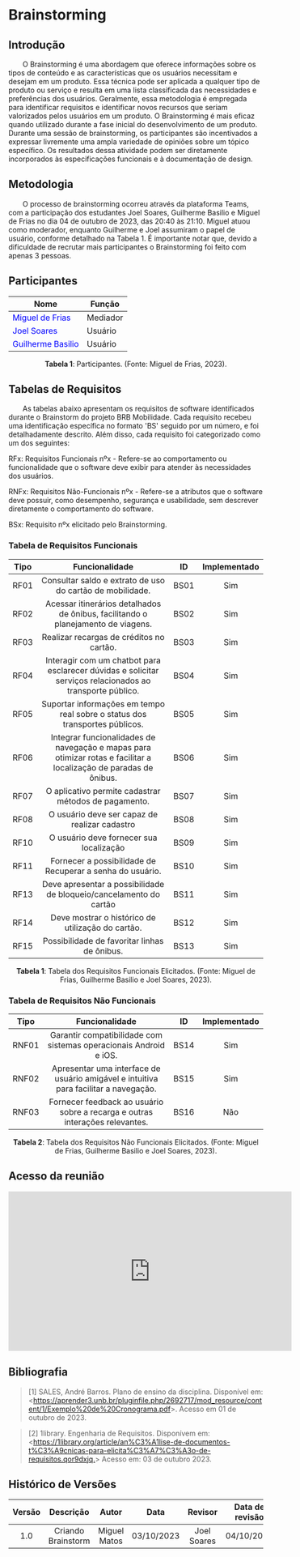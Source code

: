 
# **Brainstorming**

## **Introdução**

&emsp;&emsp;O Brainstorming é uma abordagem que oferece informações sobre os tipos de conteúdo e as características que os usuários necessitam e desejam em um produto. Essa técnica pode ser aplicada a qualquer tipo de produto ou serviço e resulta em uma lista classificada das necessidades e preferências dos usuários. Geralmente, essa metodologia é empregada para identificar requisitos e identificar novos recursos que seriam valorizados pelos usuários em um produto. O Brainstorming é mais eficaz quando utilizado durante a fase inicial do desenvolvimento de um produto. Durante uma sessão de brainstorming, os participantes são incentivados a expressar livremente uma ampla variedade de opiniões sobre um tópico específico. Os resultados dessa atividade podem ser diretamente incorporados às especificações funcionais e à documentação de design.

## **Metodologia**
&emsp;&emsp;O processo de brainstorming ocorreu através da plataforma Teams, com a participação dos estudantes Joel Soares, Guilherme Basilio e Miguel de Frias no dia 04 de outubro de 2023, das 20:40 às 21:10. Miguel atuou como moderador, enquanto Guilherme e Joel assumiram o papel de usuário, conforme detalhado na Tabela 1. É importante notar que, devido a dificuldade de recrutar mais participantes o Brainstorming foi feito com apenas 3 pessoas.

## **Participantes**

<center>

| Nome                                                      | Função     |
| --------------------------------------------------------- | ---------- |
| <span style = "color: blue"> Miguel de Frias</span>       | Mediador   |
| <span style = "color: blue"> Joel Soares </span>          | Usuário    |
| <span style = "color: blue"> Guilherme Basilio </span>    | Usuário    |

<div style="text-align: center">
    <p> <b>Tabela 1</b>: Participantes. (Fonte: Miguel de Frias, 2023).</p>
</div>

</center>

## **Tabelas de Requisitos**

&emsp;&emsp;As tabelas abaixo apresentam os requisitos de software identificados durante o Brainstorm do projeto BRB Mobilidade. Cada requisito recebeu uma identificação específica no formato 'BS' seguido por um número, e foi detalhadamente descrito. Além disso, cada requisito foi categorizado como um dos seguintes:

RFx: Requisitos Funcionais nºx - Refere-se ao comportamento ou funcionalidade que o software deve exibir para atender às necessidades dos usuários.

RNFx: Requisitos Não-Funcionais nºx - Refere-se a atributos que o software deve possuir, como desempenho, segurança e usabilidade, sem descrever diretamente o comportamento do software.

BSx: Requisito nºx elicitado pelo Brainstorming.

### **Tabela de Requisitos Funcionais**

| Tipo   | Funcionalidade                                       | ID   | Implementado |
| :---:  | :--------------------------------------------------: | :--: | :----------: |
| RF01 | Consultar saldo e extrato de uso do cartão de mobilidade. | BS01 | Sim | 
| RF02 | Acessar itinerários detalhados de ônibus, facilitando o planejamento de viagens. | BS02 | Sim | 
| RF03 | Realizar recargas de créditos no cartão. | BS03 | Sim | 
| RF04 | Interagir com um chatbot para esclarecer dúvidas e solicitar serviços relacionados ao transporte público. | BS04 | Sim | 
| RF05 | Suportar informações em tempo real sobre o status dos transportes públicos. | BS05 | Sim | 
| RF06 | Integrar funcionalidades de navegação e mapas para otimizar rotas e facilitar a localização de paradas de ônibus. | BS06 | Sim | 
| RF07 | O aplicativo permite cadastrar métodos de pagamento. | BS07 | Sim |
| RF08 | O usuário deve ser capaz de realizar cadastro | BS08 | Sim |
| RF10 | O usuário deve fornecer sua localização | BS09 | Sim |
| RF11 | Fornecer a possibilidade de Recuperar a senha do usuário. | BS10 | Sim |
| RF13 | Deve apresentar a possibilidade de bloqueio/cancelamento do cartão | BS11 | Sim |
| RF14 | Deve mostrar o histórico de utilização do cartão. | BS12 | Sim |
| RF15 | Possibilidade de favoritar linhas de ônibus. | BS13 | Sim |

<div style="text-align: center">
    <p> <b>Tabela 1</b>: Tabela dos Requisitos Funcionais Elicitados. (Fonte: Miguel de Frias, Guilherme Basilio e Joel Soares, 2023).</p>
</div>

### **Tabela de Requisitos Não Funcionais**

| Tipo   | Funcionalidade                                       | ID   | Implementado |
| :---:  | :--------------------------------------------------: | :--: | :----------: |
| RNF01 | Garantir compatibilidade com sistemas operacionais Android e iOS. | BS14 | Sim |
| RNF02 | Apresentar uma interface de usuário amigável e intuitiva para facilitar a navegação. | BS15 | Sim |
| RNF03 | Fornecer feedback ao usuário sobre a recarga e outras interações relevantes. | BS16 | Não |

<div style="text-align: center">
    <p> <b>Tabela 2</b>: Tabela dos Requisitos Não Funcionais Elicitados. (Fonte: Miguel de Frias, Guilherme Basilio e Joel Soares, 2023).</p>
</div>


## **Acesso da reunião**
<iframe width="560" height="315" src="https://www.youtube.com/embed/9KiT2ZjN6SM?si=gIfewxynP5QhGno-" title="YouTube video player" frameborder="0" allow="accelerometer; autoplay; clipboard-write; encrypted-media; gyroscope; picture-in-picture; web-share" allowfullscreen></iframe>


## **Bibliografia**

>[1] SALES, André Barros. Plano de ensino da disciplina. Disponível em: <<https://aprender3.unb.br/pluginfile.php/2692717/mod_resource/content/1/Exemplo%20de%20Cronograma.pdf>>. Acesso em 01 de outubro de 2023.

>[2] 1library. Engenharia de Requisitos. Disponívem em: <<https://1library.org/article/an%C3%A1lise-de-documentos-t%C3%A9cnicas-para-elicita%C3%A7%C3%A3o-de-requisitos.qor9dxjq.>> Acesso em: 03 de outubro 2023.


## **Histórico de Versões**

| Versão |          Descrição              |     Autor       |      Data      |   Revisor     |    Data de revisão    |  
|:------:|:-------------------------------:|:---------------:|:--------------:|:-------------:|:---------------------:|
|  1.0   | Criando Brainstorm | Miguel Matos  |   03/10/2023 |  Joel Soares    |       04/10/2023      |

